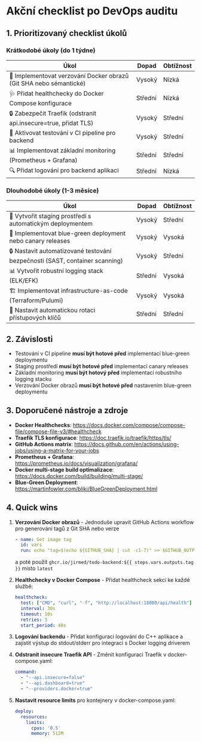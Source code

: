 # Akční checklist po DevOps auditu

## 1. Prioritizovaný checklist úkolů

### Krátkodobé úkoly (do 1 týdne)

| Úkol | Dopad | Obtížnost |
|------|-------|------------|
| 🔄 Implementovat verzování Docker obrazů (Git SHA nebo sémantické) | Vysoký | Nízká |
| 🩺 Přidat healthchecky do Docker Compose konfigurace | Střední | Nízká |
| 🔒 Zabezpečit Traefik (odstranit api.insecure=true, přidat TLS) | Vysoký | Střední |
| 🧪 Aktivovat testování v CI pipeline pro backend | Vysoký | Střední |
| 📊 Implementovat základní monitoring (Prometheus + Grafana) | Střední | Střední |
| 🔍 Přidat logování pro backend aplikaci | Střední | Nízká |

### Dlouhodobé úkoly (1-3 měsíce)

| Úkol | Dopad | Obtížnost |
|------|-------|------------|
| 🔄 Vytvořit staging prostředí s automatickým deploymentem | Vysoký | Střední |
| 🔄 Implementovat blue-green deployment nebo canary releases | Vysoký | Vysoká |
| 🔒 Nastavit automatizované testování bezpečnosti (SAST, container scanning) | Vysoký | Střední |
| 📊 Vytvořit robustní logging stack (ELK/EFK) | Střední | Vysoká |
| 🏗️ Implementovat infrastructure-as-code (Terraform/Pulumi) | Vysoký | Vysoká |
| 🔄 Nastavit automatickou rotaci přístupových klíčů | Střední | Střední |

## 2. Závislosti

- Testování v CI pipeline **musí být hotové před** implementací blue-green deploymentu
- Staging prostředí **musí být hotové před** implementací canary releases
- Základní monitoring **musí být hotový před** implementací robustního logging stacku
- Verzování Docker obrazů **musí být hotové před** nastavením blue-green deploymentu

## 3. Doporučené nástroje a zdroje

- **Docker Healthchecks**: https://docs.docker.com/compose/compose-file/compose-file-v3/#healthcheck
- **Traefik TLS konfigurace**: https://doc.traefik.io/traefik/https/tls/
- **GitHub Actions matrix**: https://docs.github.com/en/actions/using-jobs/using-a-matrix-for-your-jobs
- **Prometheus + Grafana**: https://prometheus.io/docs/visualization/grafana/
- **Docker multi-stage build optimalizace**: https://docs.docker.com/build/building/multi-stage/
- **Blue-Green Deployment**: https://martinfowler.com/bliki/BlueGreenDeployment.html

## 4. Quick wins

1. **Verzování Docker obrazů** - Jednoduše upravit GitHub Actions workflow pro generování tagů z Git SHA nebo verze
   ```yaml
   - name: Set image tag
     id: vars
     run: echo "tag=$(echo ${GITHUB_SHA} | cut -c1-7)" >> $GITHUB_OUTPUT
   ```
   a poté použít `ghcr.io/jirmed/todo-backend:${{ steps.vars.outputs.tag }}` místo `latest`

2. **Healthchecky v Docker Compose** - Přidat healthcheck sekci ke každé službě:
   ```yaml
   healthcheck:
     test: ["CMD", "curl", "-f", "http://localhost:18080/api/health"]
     interval: 30s
     timeout: 10s
     retries: 3
     start_period: 40s
   ```

3. **Logování backendu** - Přidat konfiguraci logování do C++ aplikace a zajistit výstup do stdout/stderr pro integraci s Docker logging driverem

4. **Odstranit insecure Traefik API** - Změnit konfiguraci Traefik v docker-compose.yaml:
   ```yaml
   command:
     - "--api.insecure=false"
     - "--api.dashboard=true"
     - "--providers.docker=true"
   ```

5. **Nastavit resource limits** pro kontejnery v docker-compose.yaml:
   ```yaml
   deploy:
     resources:
       limits:
         cpus: '0.5'
         memory: 512M
   ```
